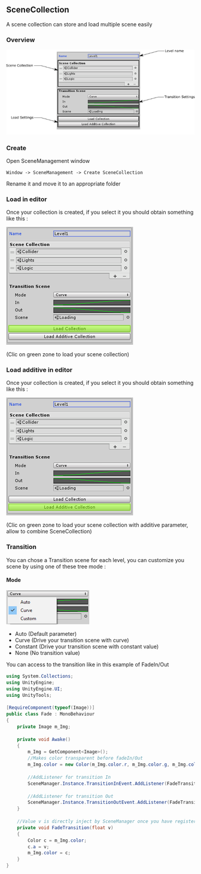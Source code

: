 ## SceneCollection

A scene collection can store and load multiple scene easily

### Overview
![SceneCollection panel](https://github.com/Nicolas-Constanty/UnityTools/blob/master/images/SceneCollectionPanel.png)

### Create

Open SceneManagement window
```
Window -> SceneManagement -> Create SceneCollection
```

Rename it and move it to an appropriate folder

### Load in editor

Once your collection is created, if you select it you should obtain something like this :

![Capture load collection](https://github.com/Nicolas-Constanty/UnityTools/blob/master/images/SceneCollection-LoadCollection.png)

(Clic on green zone to load your scene collection)

### Load additive in editor

Once your collection is created, if you select it you should obtain something like this :

![Capture load additive collection](https://github.com/Nicolas-Constanty/UnityTools/blob/master/images/SceneCollection-LoadAdditiveCollection.png)

(Clic on green zone to load your scene collection with additive parameter, allow to combine SceneCollection)

### Transition

You can chose a Transition scene for each level, you can customize you scene by using one of these tree mode :

#### Mode
![Capture mode](https://github.com/Nicolas-Constanty/UnityTools/blob/master/images/SceneCollection-Mode.png)

* Auto (Default parameter)
* Curve (Drive your transition scene with curve)
* Constant (Drive your transition scene with constant value)
* None (No transition value)

You can access to the transition like in this example of FadeIn/Out

```csharp
using System.Collections;
using UnityEngine;
using UnityEngine.UI;
using UnityTools;

[RequireComponent(typeof(Image))]
public class Fade : MonoBehaviour
{
    private Image m_Img;

    private void Awake()
    {
        m_Img = GetComponent<Image>();
        //Makes color transparent before fadeIn/Out
        m_Img.color = new Color(m_Img.color.r, m_Img.color.g, m_Img.color.b, 0);

        //AddListener for transition In
        SceneManager.Instance.TransitionInEvent.AddListener(FadeTransition);

        //AddListener for transition Out
        SceneManager.Instance.TransitionOutEvent.AddListener(FadeTransition);
    }

    //Value v is directly inject by SceneManager once you have register these events
    private void FadeTransition(float v)
    {
        Color c = m_Img.color;
        c.a = v;
        m_Img.color = c;
    }
}
```
